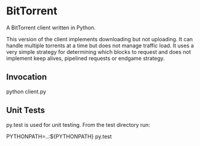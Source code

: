 BitTorrent
===============

A BitTorrent client written in Python.

This version of the client implements downloading but not uploading.  It can handle multiple torrents at a time but does not manage traffic load.  It uses a very simple strategy for determining which blocks to request and does not implement keep alives, pipelined requests or endgame strategy.  

Invocation
----------

python client.py 

Unit Tests
----------

py.test is used for unit testing.  From the test directory run: 

PYTHONPATH=..:${PYTHONPATH} py.test



